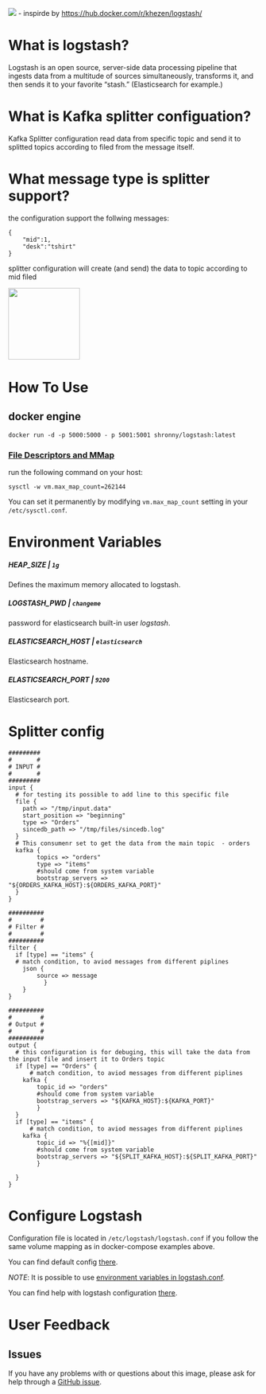 [![](https://images.microbadger.com/badges/image/khezen/logstash.svg)](https://hub.docker.com/r/khezen/logstash/) - inspirde by https://hub.docker.com/r/khezen/logstash/

# What is logstash?
Logstash is an open source, server-side data processing pipeline that ingests data from a multitude of sources simultaneously, transforms it, and then sends it to your favorite “stash.” (Elasticsearch for example.)

# What is Kafka splitter configuation?
Kafka Splitter configuration read data from specific topic and send it to splitted topics according to filed from the message itself.

# What message type is splitter support?
the configuration support the follwing messages:
```
{
    "mid":1,
    "desk":"tshirt"
}

```
splitter configuration will create (and send) the data to topic according to mid filed

[<img src="https://static-www.elastic.co/fr/assets/blt946bc636d34a70eb/icon-logstash-bb.svg?q=600" width="144" height="144">](https://www.elastic.co/fr/products/logstash)

# How To Use

## docker engine

```
docker run -d -p 5000:5000 - p 5001:5001 shronny/logstash:latest   
```

### [File Descriptors and MMap](https://www.elastic.co/guide/en/elasticsearch/guide/current/_file_descriptors_and_mmap.html)

run the following command on your host:
```
sysctl -w vm.max_map_count=262144
```
You can set it permanently by modifying `vm.max_map_count` setting in your `/etc/sysctl.conf`.

# Environment Variables

##### HEAP_SIZE | `1g`
Defines the maximum memory allocated to logstash.

##### LOGSTASH_PWD | `changeme`
password for elasticsearch built-in user *logstash*.

##### ELASTICSEARCH_HOST | `elasticsearch`
Elasticsearch hostname.

##### ELASTICSEARCH_PORT | `9200`
Elasticsearch port.

# Splitter config

```
#########
#       #
# INPUT #
#       #
#########
input {
  # for testing its possible to add line to this specific file
  file {
    path => "/tmp/input.data"
    start_position => "beginning"
    type => "Orders"
    sincedb_path => "/tmp/files/sincedb.log"
  }
  # This consumenr set to get the data from the main topic  - orders
  kafka {
        topics => "orders"
        type => "items"
        #should come from system variable
        bootstrap_servers => "${ORDERS_KAFKA_HOST}:${ORDERS_KAFKA_PORT}"
  }
}

##########
#        #
# Filter #
#        #
##########
filter {
  if [type] == "items" {
  # match condition, to aviod messages from different piplines
    json {
        source => message
          }
    }
}

##########
#        #
# Output #
#        #
##########
output {
  # this configuration is for debuging, this will take the data from the input file and insert it to Orders topic
  if [type] == "Orders" {
      # match condition, to aviod messages from different piplines
    kafka {
        topic_id => "orders"
        #should come from system variable
        bootstrap_servers => "${KAFKA_HOST}:${KAFKA_PORT}"
        }
  }
  if [type] == "items" {
      # match condition, to aviod messages from different piplines
    kafka {
        topic_id => "%{[mid]}"
        #should come from system variable
        bootstrap_servers => "${SPLIT_KAFKA_HOST}:${SPLIT_KAFKA_PORT}"
        }

  } 
}
```

# Configure Logstash

Configuration file is located in `/etc/logstash/logstash.conf` if you follow the same volume mapping as in docker-compose examples above.

You can find default config [there](https://github.com/Khezen/docker-logstash/blob/master/config/logstash.conf).

*NOTE*: It is possible to use [environment variables in logstash.conf](https://www.elastic.co/guide/en/logstash/current/environment-variables.html).

You can find help with logstash configuration [there](https://www.elastic.co/guide/en/logstash/current/configuration.html).

# User Feedback
## Issues
If you have any problems with or questions about this image, please ask for help through a [GitHub issue](https://github.com/shronny/docker-logstash/issues).
